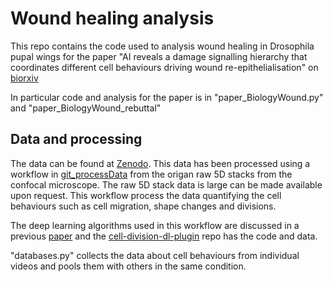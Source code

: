 # Wound healing analysis

This repo contains the code used to analysis wound healing in Drosophila pupal wings for the paper "AI reveals a damage signalling hierarchy that coordinates different cell behaviours driving wound re-epithelialisation" on [biorxiv]

In particular code and analysis for the paper is in "paper_BiologyWound.py" and "paper_BiologyWound_rebuttal"

## Data and processing

The data can be found at [Zenodo]. This data has been processed using a workflow in [git_processData] from the origan raw 5D stacks from the confocal microscope. The raw 5D stack data is large can be made available upon request. This workflow process the data quantifying the cell behaviours such as cell migration, shape changes and divisions.

The deep learning algorithms used in this workflow are discussed in a previous [paper] and the [cell-division-dl-plugin] repo has the code and data.

"databases.py" collects the data about cell behaviours from individual videos and pools them with others in the same condition.

[biorxiv]: https://www.biorxiv.org/content/10.1101/2024.04.10.588842v2.abstract
[Zenodo]: https://zenodo.org/records/10846684
[git_processData]: https://github.com/turleyjm/processData
[cell-division-dl-plugin]: https://github.com/turleyjm/processData
[paper]: https://www.biorxiv.org/content/10.1101/2023.03.20.533343v3.abstract
